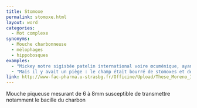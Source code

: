 ```yaml
---
title: Stomoxe
permalink: stomoxe.html
layout: word
categories:
  - Mot complexe
synonyms:
  - Mouche charbonneuse
  - mélophages
  - hippobosques
examples:
  - "Mickey notre sigisbée patelin international voire œcuménique, ayant bien joué avec les stomoxes, mélophages et autres hippobosques, considère qu'après une telle gloire il préfère se retirer sous les vivats et satisfecits d'une foule en liesse. (cf. histoires)"
  - "Mais il y avait un piège : le champ était bourré de stomoxes et de mélophages. (cf. histoires)"
link: http://www-fac-pharma.u-strasbg.fr/Officine/Upload/These_Moreno_Insectes/dipteres/stomox.htm
---
```


Mouche piqueuse mesurant de 6 à 8mm susceptible de transmettre notamment le bacille du charbon

